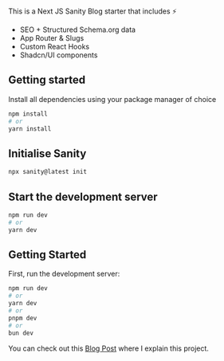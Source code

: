 
This is a Next JS Sanity Blog starter that includes ⚡️ 
- SEO + Structured Schema.org data
- App Router & Slugs
- Custom React Hooks
- Shadcn/UI components

## Getting started
Install all dependencies using your package manager of choice

```bash
npm install
# or
yarn install
```

## Initialise Sanity 

```bash
npx sanity@latest init
```

## Start the development server

```bash
npm run dev
# or
yarn dev
```

## Getting Started

First, run the development server:

```bash
npm run dev
# or
yarn dev
# or
pnpm dev
# or
bun dev
```

You can check out this [Blog Post](https://medium.com/@yahyaelfard.ye/build-a-blog-next-js-14-sanity-io-cms-app-router-shadcn-ui-caching-react-hooks-seo-9f2d36a1d4fd) where I explain this project.

